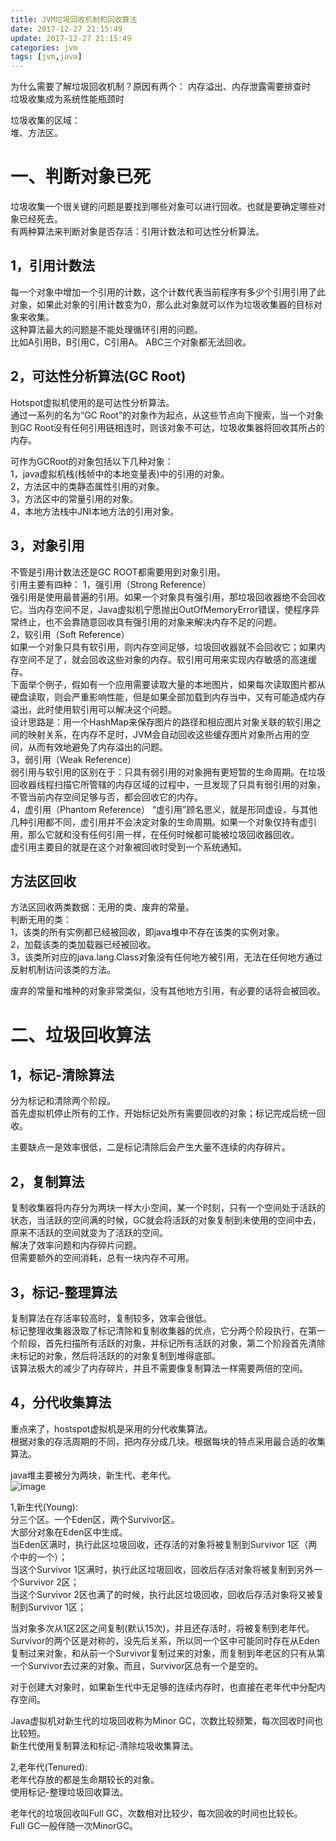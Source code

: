 ```yaml
---
title: JVM垃圾回收机制和回收算法
date: 2017-12-27 21:15:49
update: 2017-12-27 21:15:49
categories: jvm
tags: [jvm,java]
---
```

为什么需要了解垃圾回收机制？原因有两个：
内存溢出、内存泄露需要排查时  
垃圾收集成为系统性能瓶颈时  
  
垃圾收集的区域：  
堆、方法区。  

# 一、判断对象已死
垃圾收集一个很关键的问题是要找到哪些对象可以进行回收。也就是要确定哪些对象已经死去。  
有两种算法来判断对象是否存活：引用计数法和可达性分析算法。  

## 1，引用计数法
每一个对象中增加一个引用的计数，这个计数代表当前程序有多少个引用引用了此对象，如果此对象的引用计数变为0，那么此对象就可以作为垃圾收集器的目标对象来收集。  
这种算法最大的问题是不能处理循环引用的问题。  
比如A引用B，B引用C，C引用A。 ABC三个对象都无法回收。  

## 2，可达性分析算法(GC Root)
Hotspot虚拟机使用的是可达性分析算法。  
通过一系列的名为“GC Root”的对象作为起点，从这些节点向下搜索，当一个对象到GC Root没有任何引用链相连时，则该对象不可达，垃圾收集器将回收其所占的内存。  
  
可作为GCRoot的对象包括以下几种对象：  
1，java虚拟机栈(栈帧中的本地变量表)中的引用的对象。  
2，方法区中的类静态属性引用的对象。  
3，方法区中的常量引用的对象。  
4，本地方法栈中JNI本地方法的引用对象。  

## 3，对象引用
不管是引用计数法还是GC ROOT都需要用到对象引用。  
引用主要有四种：
1，强引用（Strong Reference）  
强引用是使用最普遍的引用。如果一个对象具有强引用，那垃圾回收器绝不会回收它。当内存空间不足，Java虚拟机宁愿抛出OutOfMemoryError错误，使程序异常终止，也不会靠随意回收具有强引用的对象来解决内存不足的问题。  
2，软引用（Soft Reference）  
如果一个对象只具有软引用，则内存空间足够，垃圾回收器就不会回收它；如果内存空间不足了，就会回收这些对象的内存。软引用可用来实现内存敏感的高速缓存。  
下面举个例子，假如有一个应用需要读取大量的本地图片，如果每次读取图片都从硬盘读取，则会严重影响性能，但是如果全部加载到内存当中，又有可能造成内存溢出，此时使用软引用可以解决这个问题。  
设计思路是：用一个HashMap来保存图片的路径和相应图片对象关联的软引用之间的映射关系，在内存不足时，JVM会自动回收这些缓存图片对象所占用的空间，从而有效地避免了内存溢出的问题。  
3，弱引用（Weak Reference）  
弱引用与软引用的区别在于：只具有弱引用的对象拥有更短暂的生命周期。在垃圾回收器线程扫描它所管辖的内存区域的过程中，一旦发现了只具有弱引用的对象，不管当前内存空间足够与否，都会回收它的内存。  
4，虚引用（Phantom Reference）
“虚引用”顾名思义，就是形同虚设，与其他几种引用都不同，虚引用并不会决定对象的生命周期。如果一个对象仅持有虚引用，那么它就和没有任何引用一样，在任何时候都可能被垃圾回收器回收。  
虚引用主要目的就是在这个对象被回收时受到一个系统通知。  
  
## 方法区回收
方法区回收两类数据：无用的类、废弃的常量。  
判断无用的类：  
1，该类的所有实例都已经被回收，即java堆中不存在该类的实例对象。  
2，加载该类的类加载器已经被回收。  
3，该类所对应的java.lang.Class对象没有任何地方被引用，无法在任何地方通过反射机制访问该类的方法。  

废弃的常量和堆种的对象非常类似，没有其他地方引用，有必要的话将会被回收。  

# 二、垃圾回收算法
## 1，标记-清除算法
分为标记和清除两个阶段。  
首先虚拟机停止所有的工作，开始标记处所有需要回收的对象；标记完成后统一回收。  
  
主要缺点一是效率很低，二是标记清除后会产生大量不连续的内存碎片。  

## 2，复制算法
复制收集器将内存分为两块一样大小空间，某一个时刻，只有一个空间处于活跃的状态，当活跃的空间满的时候，GC就会将活跃的对象复制到未使用的空间中去，原来不活跃的空间就变为了活跃的空间。  
解决了效率问题和内存碎片问题。  
但需要额外的空间消耗，总有一块内存不可用。  

## 3，标记-整理算法
复制算法在存活率较高时，复制较多，效率会很低。  
标记整理收集器汲取了标记清除和复制收集器的优点，它分两个阶段执行，在第一个阶段，首先扫描所有活跃的对象，并标记所有活跃的对象，第二个阶段首先清除未标记的对象，然后将活跃的的对象复制到堆得底部。  
该算法极大的减少了内存碎片，并且不需要像复制算法一样需要两倍的空间。  

## 4，分代收集算法
重点来了，hostspot虚拟机是采用的分代收集算法。  
根据对象的存活周期的不同，把内存分成几块。根据每块的特点采用最合适的收集算法。  


java堆主要被分为两块，新生代、老年代。  
![image](jvm2.jpeg)

1,新生代(Young):  
分三个区。一个Eden区，两个Survivor区。  
大部分对象在Eden区中生成。  
当Eden区满时，执行此区垃圾回收，还存活的对象将被复制到Survivor 1区（两个中的一个）；  
当这个Survivor 1区满时，执行此区垃圾回收，回收后存活对象将被复制到另外一个Survivor 2区；  
当这个Survivor 2区也满了的时候，执行此区垃圾回收，回收后存活对象将又被复制到Survivor 1区；  

当对象多次从1区2区之间复制(默认15次)，并且还存活时，将被复制到老年代。  
Survivor的两个区是对称的，没先后关系，所以同一个区中可能同时存在从Eden复制过来对象，和从前一个Survivor复制过来的对象，而复制到年老区的只有从第一个Survivor去过来的对象。而且，Survivor区总有一个是空的。  

对于创建大对象时，如果新生代中无足够的连续内存时，也直接在老年代中分配内存空间。  

Java虚拟机对新生代的垃圾回收称为Minor GC，次数比较频繁，每次回收时间也比较短。  
新生代使用复制算法和标记-清除垃圾收集算法。  

2,老年代(Tenured):  
老年代存放的都是生命期较长的对象。  
使用标记-整理垃圾回收算法。  

老年代的垃圾回收叫Full GC，次数相对比较少，每次回收的时间也比较长。  
Full GC一般伴随一次MinorGC。  


